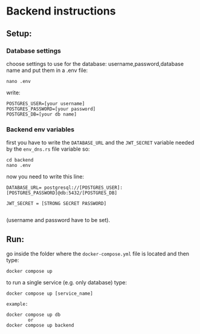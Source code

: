 # Backend instructions

## Setup:


### Database settings
choose settings to use for the database: username,password,database name and put them in a .env file:

```
nano .env
```
write:

```
POSTGRES_USER=[your username] 
POSTGRES_PASSWORD=[your password]  
POSTGRES_DB=[your db name]

```

### Backend env variables
first you have to write the `DATABASE_URL` and the `JWT_SECRET` variable needed by the `env_dns.rs` file variable so:

```
cd backend
nano .env
```

now you need to write this line:

```
DATABASE_URL= postgresql://[POSTGRES_USER]:[POSTGRES_PASSWORD]@db:5432/[POSTGRES_DB]

JWT_SECRET = [STRONG SECRET PASSWORD]


```

(username and password have to be set).

## Run:

go inside the folder where the `docker-compose.yml` file is located and then type:

```
docker compose up
```

to run a single service (e.g. only database) type:

```
docker compose up [service_name]

example:

docker compose up db
        or
docker compose up backend
```